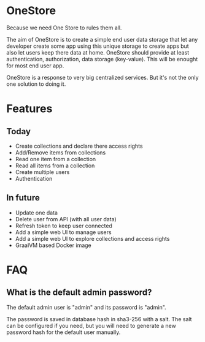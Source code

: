 # OneStore

Because we need One Store to rules them all.

The aim of OneStore is to create a simple end user data storage that let any developer create some app using this unique storage to create apps but also let users keep there data at home. OneStore should provide at least authentication, authorization, data storage (key-value). This will be enought for most end user app.

OneStore is a response to very big centralized services. But it's not the only one solution to doing it.

# Features

## Today

- Create collections and declare there access rights
- Add/Remove items from collections
- Read one item from a collection
- Read all items from a collection
- Create multiple users
- Authentication

## In future

- Update one data
- Delete user from API (with all user data)
- Refresh token to keep user connected
- Add a simple web UI to manage users
- Add a simple web UI to explore collections and access rights
- GraalVM based Docker image


# FAQ
##  What is the default admin password?

The default admin user is "admin" and its password is "admin".

The password is saved in database hash in sha3-256 with a salt. The salt can be configured if you need, but you will need to generate a new password hash for the default user manually.